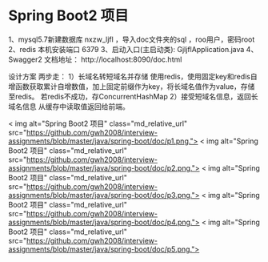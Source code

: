 # Spring Boot2 项目

1、mysql5.7新建数据库 nxzw_ljfl ，导入doc文件夹的sql  ，roo用户，密码root
2、redis 本机安装端口 6379
3、启动入口(主启动类): GjljflApplication.java
4、Swagger2 文档地址：
http://localhost:8090/doc.html

设计方案
两步走：
1）长域名转短域名并存储
使用redis，使用固定key和redis自增函数获取累计自增数值，加上固定前缀作为key，将长域名值作为value，存储至redis。
若redis不成功，存ConcurrentHashMap
2）接受短域名信息，返回长域名信息
从缓存中读取值返回给前端。


< img alt="Spring Boot2 项目" class="md_relative_url" src="https://github.com/gwh2008/interview-assignments/blob/master/java/spring-boot/doc/p1.png.">
< img alt="Spring Boot2 项目" class="md_relative_url" src="https://github.com/gwh2008/interview-assignments/blob/master/java/spring-boot/doc/p2.png.">
< img alt="Spring Boot2 项目" class="md_relative_url" src="https://github.com/gwh2008/interview-assignments/blob/master/java/spring-boot/doc/p3.png.">
< img alt="Spring Boot2 项目" class="md_relative_url" src="https://github.com/gwh2008/interview-assignments/blob/master/java/spring-boot/doc/p4.png.">
< img alt="Spring Boot2 项目" class="md_relative_url" src="https://github.com/gwh2008/interview-assignments/blob/master/java/spring-boot/doc/p5.png.">
